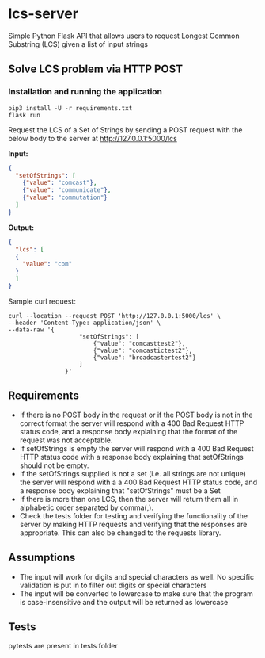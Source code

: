 # lcs-server
Simple Python Flask API that allows users to request Longest Common Substring (LCS) given a list of input strings

## Solve LCS problem via HTTP POST

###  Installation and running the application
```
pip3 install -U -r requirements.txt
flask run
```

Request the LCS of a Set of Strings by sending a POST request with the below body to the server at http://127.0.0.1:5000/lcs

**Input:**
```json
{
  "setOfStrings": [
    {"value": "comcast"},
    {"value": "communicate"},
    {"value": "commutation"}
  ]
}
```

**Output:**
```json
{
  "lcs": [
  {
    "value": "com"
  }
  ]
}
```

Sample curl request:
```
curl --location --request POST 'http://127.0.0.1:5000/lcs' \
--header 'Content-Type: application/json' \
--data-raw '{
                    "setOfStrings": [
                        {"value": "comcasttest2"},
                        {"value": "comcastictest2"},
                        {"value": "broadcastertest2"}
                    ]
                }'
```

## Requirements

* If there is no POST body in the request or if the POST body is not in the correct format the
server will respond with a 400 Bad Request HTTP status code, and a response body explaining
that the format of the request was not acceptable.
* If setOfStrings is empty the server will respond with a 400 Bad Request HTTP status code
with a response body explaining that setOfStrings should not be empty.
* If the setOfStrings supplied is not a set (i.e. all strings are not unique) the server will
respond with a a 400 Bad Request HTTP status code, and a response
body explaining that "setOfStrings" must be a Set
* If there is more than one LCS, then the server will return them all in
alphabetic order separated by comma(,).
* Check the tests folder for testing and verifying the functionality of the server by making HTTP
requests and verifying that the responses are appropriate. This can also be changed to the requests library.

## Assumptions
* The input will work for digits and special characters as well. No specific validation is put in to filter out digits or special characters
* The input will be converted to lowercase to make sure that the program is case-insensitive and the output will be returned as lowercase

## Tests
pytests are present in tests folder

